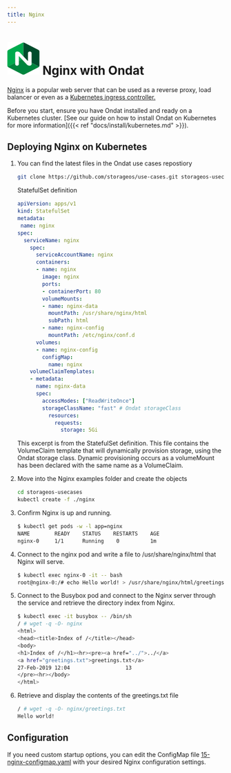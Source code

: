 ```yaml
---
title: Nginx
---
```


# ![image](/images/docs/explore/nginxlogo.png) Nginx with Ondat

[Nginx](https://www.nginx.com/) is a popular web server that can be used as a reverse proxy, load
balancer or even as a
[Kubernetes ingress controller.](https://github.com/kubernetes/ingress-nginx)

Before you start, ensure you have Ondat installed and ready on a Kubernetes
cluster. [See our guide on how to install Ondat on Kubernetes for more
information]({{< ref "docs/install/kubernetes.md" >}}).

## Deploying Nginx on Kubernetes

1. You can find the latest files in the Ondat use cases repostiory
   ```bash
   git clone https://github.com/storageos/use-cases.git storageos-usecases
   ```
   StatefulSet definition
   ```yaml
   apiVersion: apps/v1
   kind: StatefulSet
   metadata:
    name: nginx
   spec:
     serviceName: nginx
       spec:
         serviceAccountName: nginx
         containers:
         - name: nginx
           image: nginx
           ports:
           - containerPort: 80
           volumeMounts:
           - name: nginx-data
             mountPath: /usr/share/nginx/html
             subPath: html
           - name: nginx-config
             mountPath: /etc/nginx/conf.d
         volumes:
         - name: nginx-config
           configMap:
             name: nginx
       volumeClaimTemplates:
       - metadata:
         name: nginx-data
         spec:
           accessModes: ["ReadWriteOnce"]
           storageClassName: "fast" # Ondat storageClass 
             resources:
               requests:
                 storage: 5Gi
   ```
   This excerpt is from the StatefulSet definition. This file contains the
   VolumeClaim template that will dynamically provision storage, using the
   Ondat storage class. Dynamic provisioning occurs as a volumeMount has
   been declared with the same name as a VolumeClaim.

1. Move into the Nginx examples folder and create the objects

   ```bash
   cd storageos-usecases
   kubectl create -f ./nginx
   ```

1. Confirm Nginx is up and running.

   ```bash
   $ kubectl get pods -w -l app=nginx
   NAME        READY    STATUS    RESTARTS    AGE
   nginx-0     1/1      Running    0          1m
   ```

1. Connect to the nginx pod and write a file to /usr/share/nginx/html that
   Nginx
   will serve.

   ```bash
   $ kubectl exec nginx-0 -it -- bash
   root@nginx-0:/# echo Hello world! > /usr/share/nginx/html/greetings.txt
   ```

1. Connect to the Busybox pod and connect to the Nginx server through the
   service and retrieve the directory index from Nginx.
    ```bash
    $ kubectl exec -it busybox -- /bin/sh
    / # wget -q -O- nginx
    <html>
    <head><title>Index of /</title></head>
    <body>
    <h1>Index of /</h1><hr><pre><a href="../">../</a>
    <a href="greetings.txt">greetings.txt</a>
    27-Feb-2019 12:04                  13
    </pre><hr></body>
    </html>
    ```

1. Retrieve and display the contents of the greetings.txt file
    ```bash
    / # wget -q -O- nginx/greetings.txt
    Hello world!
    ```

## Configuration

If you need custom startup options, you can edit the ConfigMap file
[15-nginx-configmap.yaml](https://github.com/storageos/use-cases/blob/master/nginx/15-configmap.yaml)
with your desired Nginx configuration settings.
